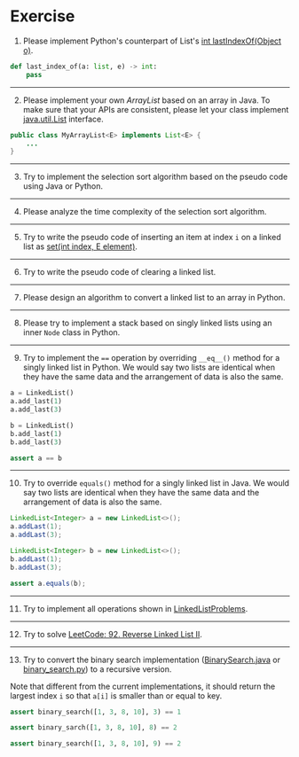 # Exercise
1. Please implement Python's counterpart of List's [int lastIndexOf​(Object o)](https://docs.oracle.com/en/java/javase/11/docs/api/java.base/java/util/List.html#lastIndexOf(java.lang.Object)).

```python
def last_index_of(a: list, e) -> int:
    pass
```

---
2. Please implement your own *ArrayList* based on an array in Java. To make sure that your APIs are consistent, please let your class implement [java.util.List](https://docs.oracle.com/en/java/javase/11/docs/api/java.base/java/util/List.html) interface.


```java
public class MyArrayList<E> implements List<E> {
    ...
}
```

---
3. Try to implement the selection sort algorithm based on the pseudo code using Java or Python.

---
4. Please analyze the time complexity of the selection sort algorithm.

---
5. Try to write the pseudo code of inserting an item at index `i` on a linked list as [set​(int index, E element)](https://docs.oracle.com/en/java/javase/11/docs/api/java.base/java/util/List.html#set(int,E)).


---
6. Try to write the pseudo code of clearing a linked list.

---
7. Please design an algorithm to convert a linked list to an array in Python.

---
8. Please try to implement a stack based on singly linked lists using an inner `Node` class in Python.


---
9. Try to implement the `==` operation by overriding `__eq__()` method for a singly linked list in Python. We would say two lists are identical when they have the same data and the arrangement of data is also the same.

```python
a = LinkedList()
a.add_last(1)
a.add_last(3)

b = LinkedList()
b.add_last(1)
b.add_last(3)

assert a == b
```

---
10. Try to override `equals()` method for a singly linked list in Java. We would say two lists are identical when they have the same data and the arrangement of data is also the same.

```java
LinkedList<Integer> a = new LinkedList<>();
a.addLast(1);
a.addLast(3);

LinkedList<Integer> b = new LinkedList<>();
b.addLast(1);
b.addLast(3);

assert a.equals(b);
```

---
11. Try to implement all operations shown in [LinkedListProblems](http://cslibrary.stanford.edu/105/LinkedListProblems.pdf).

---
12. Try to solve [LeetCode: 92. Reverse Linked List II](https://leetcode.com/problems/reverse-linked-list-ii/).

---
13. Try to convert the binary search implementation ([BinarySearch.java](https://github.com/ChenZhongPu/data-structure-swufe/tree/master/code/java/unit-work/src/main/java/org/swufe/datastructure/BinarySearch.java) or [binary_search.py](https://github.com/ChenZhongPu/data-structure-swufe/tree/master/code/python/start/binary_search.py)) to a recursive version.

Note that different from the current implementations, it should return the largest index  `i` so that `a[i]` is smaller than or equal to key.  

````py
assert binary_search([1, 3, 8, 10], 3) == 1

assert binary_sarch([1, 3, 8, 10], 8) == 2

assert binary_search([1, 3, 8, 10], 9) == 2
````